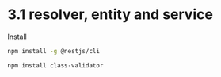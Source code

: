 # 3.1 resolver, entity and service

Install
```bash
npm install -g @nestjs/cli
```
```bash
npm install class-validator
```


```bash

```

```bash

```

